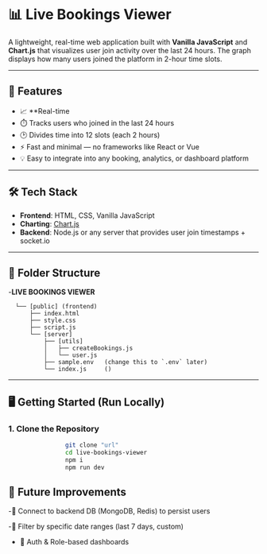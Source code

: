 # 📊 Live Bookings Viewer

A lightweight, real-time web application built with **Vanilla JavaScript** and **Chart.js** that visualizes user join activity over the last 24 hours. The graph displays how many users joined the platform in 2-hour time slots.

---

## 🚀 Features

- 📈 **Real-time 
- ⏱️ Tracks users who joined in the last 24 hours
- 🕑 Divides time into 12 slots (each 2 hours)
- ⚡ Fast and minimal — no frameworks like React or Vue
- 💡 Easy to integrate into any booking, analytics, or dashboard platform

---

## 🛠️ Tech Stack

- **Frontend**: HTML, CSS, Vanilla JavaScript
- **Charting**: [Chart.js](https://www.chartjs.org/)
- **Backend**: Node.js or any server that provides user join timestamps + socket.io

---

## 📁 Folder Structure

-**LIVE BOOKINGS VIEWER**
```
  └── [public] (frontend)
      ├── index.html
      ├── style.css
      ├── script.js
      └── [server]
          ├── [utils]
          │   ├── createBookings.js
          │   └── user.js
          ├── sample.env   (change this to `.env` later)
          └── index.js     ()
```



---

## 🖥️ Getting Started (Run Locally)

### 1. Clone the Repository

```bash
                git clone "url"
                cd live-bookings-viewer
                npm i
                npm run dev
```

## 📌 Future Improvements

-💾 Connect to backend DB (MongoDB, Redis) to persist users

-📅 Filter by specific date ranges (last 7 days, custom)

- 🔐 Auth & Role-based dashboards